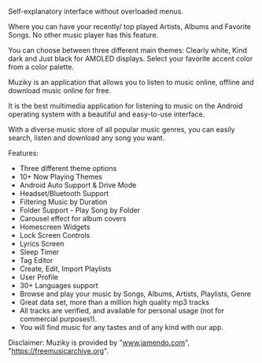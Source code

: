 Self-explanatory interface without overloaded menus.

Where you can have your recently/ top played Artists, Albums and Favorite Songs. No other music player has this feature.

You can choose between three different main themes: Clearly white, Kind dark and Just black for AMOLED displays. Select
your favorite accent color from a color palette.

Muziky is an application that allows you to listen to music online, offline and download music online for free.

It is the best multimedia application for listening to music on the Android operating system with a beautiful and easy-to-use interface.

With a diverse music store of all popular music genres, you can easily search, listen and download any song you want.

Features: 
- Three different theme options
- 10+ Now Playing Themes
- Android Auto Support & Drive Mode
- Headset/Bluetooth Support
- Filtering Music by Duration
- Folder Support - Play Song by Folder
- Carousel effect for album covers
- Homescreen Widgets
- Lock Screen Controls
- Lyrics Screen
- Sleep Timer
- Tag Editor
- Create, Edit, Import Playlists
- User Profile
- 30+ Languages support
- Browse and play your music by Songs, Albums, Artists, Playlists, Genre
- Great data set, more than a million high quality mp3 tracks
- All tracks are verified, and available for personal usage (not for commercial purposes!).
- You will find music for any tastes and of any kind with our app.

Disclaimer:
Muziky is provided by "www.jamendo.com", "https://freemusicarchive.org".
